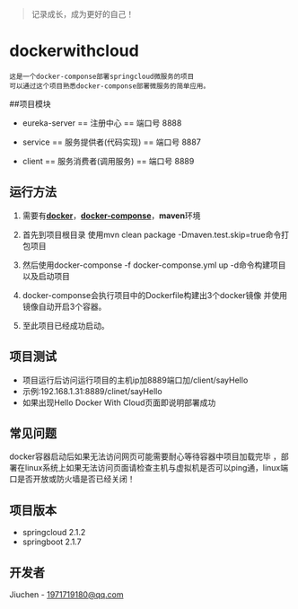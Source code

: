 >记录成长，成为更好的自己！

# dockerwithcloud
```
这是一个docker-componse部署springcloud微服务的项目
可以通过这个项目熟悉docker-componse部署微服务的简单应用。
```

##项目模块
- eureka-server
    == 注册中心 == 端口号 8888
    
- service
    == 服务提供者(代码实现) == 端口号 8887
    
- client
    == 服务消费者(调用服务) == 端口号 8889
    
    
## 运行方法
1. 需要有[**docker**](https://jingyan.baidu.com/article/48b558e38824133f38c09ad2.html)，[**docker-componse**](https://blog.csdn.net/weixin_43549578/article/details/85097952)，**maven**环境

2. 首先到项目根目录 使用mvn clean package -Dmaven.test.skip=true命令打包项目
3. 然后使用docker-componse -f docker-componse.yml up -d命令构建项目以及启动项目
4. docker-componse会执行项目中的Dockerfile构建出3个docker镜像 并使用镜像自动开启3个容器。
5. 至此项目已经成功启动。


## 项目测试
- 项目运行后访问运行项目的主机ip加8889端口加/client/sayHello
- 示例:192.168.1.31:8889/clinet/sayHello
- 如果出现Hello Docker With Cloud页面即说明部署成功


## 常见问题
docker容器启动后如果无法访问网页可能需要耐心等待容器中项目加载完毕
，部署在linux系统上如果无法访问页面请检查主机与虚拟机是否可以ping通，linux端口是否开放或防火墙是否已经关闭！


## 项目版本
- springcloud 2.1.2
- springboot 2.1.7


## 开发者
Jiuchen - 1971719180@qq.com